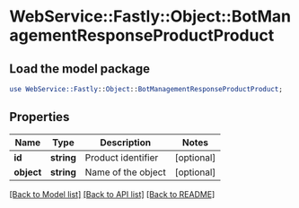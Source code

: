 # WebService::Fastly::Object::BotManagementResponseProductProduct

## Load the model package
```perl
use WebService::Fastly::Object::BotManagementResponseProductProduct;
```

## Properties
Name | Type | Description | Notes
------------ | ------------- | ------------- | -------------
**id** | **string** | Product identifier | [optional] 
**object** | **string** | Name of the object | [optional] 

[[Back to Model list]](../README.md#documentation-for-models) [[Back to API list]](../README.md#documentation-for-api-endpoints) [[Back to README]](../README.md)


